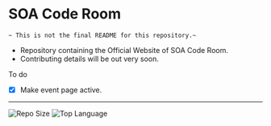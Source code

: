 # SOA Code Room

`~ This is not the final README for this repository.~`

- Repository containing the Official Website of SOA Code Room. 
- Contributing details will be out very soon.

To do

- [x] Make event page active.


<hr>

![Repo Size](https://img.shields.io/github/languages/code-size/SOACodeRoom/soacoderoom.github.io?color=black&logo=html5&logoColor=green&style=for-the-badge)
 ![Top Language](https://img.shields.io/github/languages/top/SOACodeRoom/soacoderoom.github.io?color=gr&logo=html5&style=for-the-badge)
